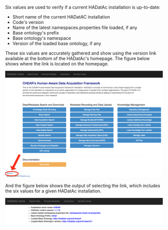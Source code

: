 Six values are used to verify if a current HADatAc installation is up-to-date:

* Short name of the current HADatAC installation
* Code's version
* Name of the latest namespaces.properties file loaded, if any
* Base ontology's prefix
* Base ontology's namespace
* Version of the loaded base ontology, if any

These six values are accurately gathered and show using the version link available at the bottom of the HADatAc's homepage. The figure below shows where the link is located on the homepage.

![](https://raw.githubusercontent.com/paulopinheiro1234/hadatac-screenshots/master/Sec2/version-link.png)

And the figure below shows the output of selecting the link, which includes the six values for a given HADatAc installation.

![](https://raw.githubusercontent.com/paulopinheiro1234/hadatac-screenshots/master/Sec2/version-content.png)

